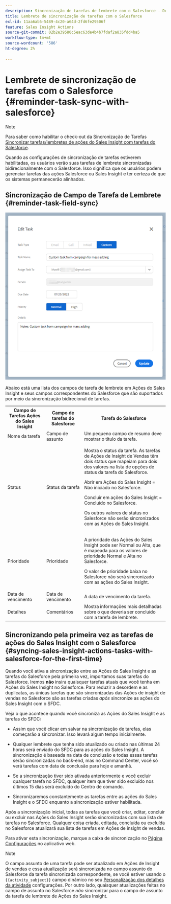 ```yaml
---
description: Sincronização de tarefas de lembrete com o Salesforce - Documentação do Marketo - Documentação do produto
title: Lembrete de sincronização de tarefas com o Salesforce
exl-id: 11aa6ab5-5489-4c20-a64d-2fd6fe29506f
feature: Sales Insight Actions
source-git-commit: 02b2e39580c5eac63de4b4b7fdaf2a835fdd4ba5
workflow-type: tm+mt
source-wordcount: '586'
ht-degree: 2%

---
```


# Lembrete de sincronização de tarefas com o Salesforce {#reminder-task-sync-with-salesforce}

>[!NOTE]
>
>Para saber como habilitar o check-out da Sincronização de Tarefas [Sincronizar tarefas/lembretes de ações do Sales Insight com tarefas do Salesforce](/help/marketo/product-docs/marketo-sales-insight/actions/crm/salesforce-integration/sync-sales-activities-to-salesforce.md#sync-sales-insight-actions-tasks-reminders-to-salesforce-tasks).

Quando as configurações de sincronização de tarefas estiverem habilitadas, os usuários verão suas tarefas de lembrete sincronizadas bidirecionalmente com o Salesforce. Isso significa que os usuários podem gerenciar tarefas das ações Salesforce ou Sales Insight e ter certeza de que os sistemas permanecerão alinhados.

## Sincronização de Campo de Tarefa de Lembrete {#reminder-task-field-sync}

![](assets/reminder-task-sync-with-salesforce-1.png)

Abaixo está uma lista dos campos de tarefa de lembrete em Ações do Sales Insight e seus campos correspondentes do Salesforce que são suportados por meio da sincronização bidirecional de tarefas.

<table>
 <tr>
  <th>Campo de Tarefas Ações do Sales Insight</th>
  <th>Campo de tarefas do Salesforce</th>
  <th>Tarefa do Salesforce</th>
 </tr>
 <tr>
  <td>Nome da tarefa</td>
  <td>Campo de assunto</td>
  <td>Um pequeno campo de resumo deve mostrar o título da tarefa.</td>
 </tr>
 <tr>
  <td>Status</td>
  <td>Status da tarefa</td>
  <td><p>Mostra o status da tarefa. As tarefas de Ações de Insight de Vendas têm dois status que mapeiam para dois dos valores na lista de opções de status da tarefa do Salesforce.</p>
  <p>Abrir em Ações do Sales Insight = Não iniciado no Salesforce.</p>
  <p>Concluir em ações do Sales Insight = Concluído no Salesforce.</p>
  <p>Os outros valores de status no Salesforce não serão sincronizados com as Ações do Sales Insight.</p></td>
 </tr>
 <tr>
  <td>Prioridade</td>
  <td>Prioridade</td>
  <td><p>A prioridade das Ações do Sales Insight pode ser Normal ou Alta, que é mapeada para os valores de prioridade Normal e Alta no Salesforce.</p>
  <p>O valor de prioridade baixa no Salesforce não será sincronizado com as ações do Sales Insight.</p></td>
 </tr>
 <tr>
  <td>Data de vencimento</td>
  <td>Data de vencimento</td>
  <td>A data de vencimento da tarefa.</td>
 </tr>
 <tr>
  <td>Detalhes</td>
  <td>Comentários</td>
  <td>Mostra informações mais detalhadas sobre o que deveria ser concluído com a tarefa de lembrete.</td>
 </tr>
</table>

## Sincronizando pela primeira vez as tarefas de ações do Sales Insight com o Salesforce {#syncing-sales-insight-actions-tasks-with-salesforce-for-the-first-time}

Quando você ativa a sincronização entre as Ações do Sales Insight e as tarefas do Salesforce pela primeira vez, importamos suas tarefas do Salesforce. Iremos **não** insira quaisquer tarefas atuais que você tenha em Ações do Sales Insight no Salesforce. Para reduzir a desordem e as duplicatas, as únicas tarefas que são sincronizadas das Ações de insight de vendas no Salesforce são as tarefas criadas *após* sincronize as ações do Sales Insight com o SFDC.

Veja o que acontece quando você sincroniza as Ações do Sales Insight e as tarefas do SFDC:

* Assim que você clicar em salvar na sincronização de tarefas, elas começarão a sincronizar. Isso levará algum tempo inicialmente.

* Qualquer lembrete que tenha sido atualizado ou criado nas últimas 24 horas será enviado do SFDC para as ações do Sales Insight. A sincronização é baseada na data de conclusão e todas essas tarefas serão sincronizadas no back-end, mas no Command Center, você só verá tarefas com data de conclusão para hoje e amanhã.

* Se a sincronização tiver sido ativada anteriormente e você excluir qualquer tarefa no SFDC, qualquer item que tiver sido excluído nos últimos 15 dias será excluído do Centro de comando.

* Sincronizaremos constantemente as tarefas entre as ações do Sales Insight e o SFDC enquanto a sincronização estiver habilitada.

Após a sincronização inicial, todas as tarefas que você criar, editar, concluir ou excluir nas Ações do Sales Insight serão sincronizadas com sua lista de tarefas no Salesforce. Qualquer coisa criada, editada, concluída ou excluída no Salesforce atualizará sua lista de tarefas em Ações de insight de vendas.

Para ativar esta sincronização, marque a caixa de sincronização no [Página Configurações](https://toutapp.com/login) no aplicativo web.

>[!NOTE]
>
>O campo assunto de uma tarefa pode ser atualizado em Ações de Insight de vendas e essa atualização será sincronizada no campo assunto do Salesforce da tarefa sincronizada correspondente, se você estiver usando o `{{activity_subject}}` campo dinâmico no seu [Personalização dos detalhes da atividade](/help/marketo/product-docs/marketo-sales-insight/actions/crm/salesforce-integration/configure-salesforce-activity-detail-customization.md) configurações. Por outro lado, quaisquer atualizações feitas no campo de assunto no Salesforce _não_ sincronizar para o campo de assunto da tarefa de lembrete de Ações do Sales Insight.
